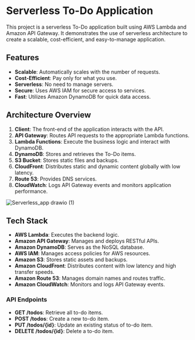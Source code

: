 # Serverless To-Do Application

This project is a serverless To-Do application built using AWS Lambda and Amazon API Gateway. It demonstrates the use of serverless architecture to create a scalable, cost-efficient, and easy-to-manage application.

## Features

- **Scalable**: Automatically scales with the number of requests.
- **Cost-Efficient**: Pay only for what you use.
- **Serverless**: No need to manage servers.
- **Secure**: Uses AWS IAM for secure access to services.
- **Fast**: Utilizes Amazon DynamoDB for quick data access.

  
## Architecture Overview

1. **Client**: The front-end of the application interacts with the API.
2. **API Gateway**: Routes API requests to the appropriate Lambda functions.
3. **Lambda Functions**: Execute the business logic and interact with DynamoDB.
4. **DynamoDB**: Stores and retrieves the To-Do items.
5. **S3 Bucket**: Stores static files and backups.
6. **CloudFront**: Distributes static and dynamic content globally with low latency.
7. **Route 53**: Provides DNS services.
8. **CloudWatch**: Logs API Gateway events and monitors application performance.


![Serverless_app drawio (1)](https://github.com/abhijeetvyavhare/Serverless-todo/assets/94742219/4d940783-8fe9-476c-8d57-309d8a70c3d1)


## Tech Stack

- **AWS Lambda**: Executes the backend logic.
- **Amazon API Gateway**: Manages and deploys RESTful APIs.
- **Amazon DynamoDB**: Serves as the NoSQL database.
- **AWS IAM**: Manages access policies for AWS resources.
- **Amazon S3**: Stores static assets and backups.
- **Amazon CloudFront**: Distributes content with low latency and high transfer speeds.
- **Amazon Route 53**: Manages domain names and routes traffic.
- **Amazon CloudWatch**: Monitors and logs API Gateway events.


### API Endpoints

- **GET /todos**: Retrieve all to-do items.
- **POST /todos**: Create a new to-do item.
- **PUT /todos/{id}**: Update an existing status of to-do item.
- **DELETE /todos/{id}**: Delete a to-do item.


   

